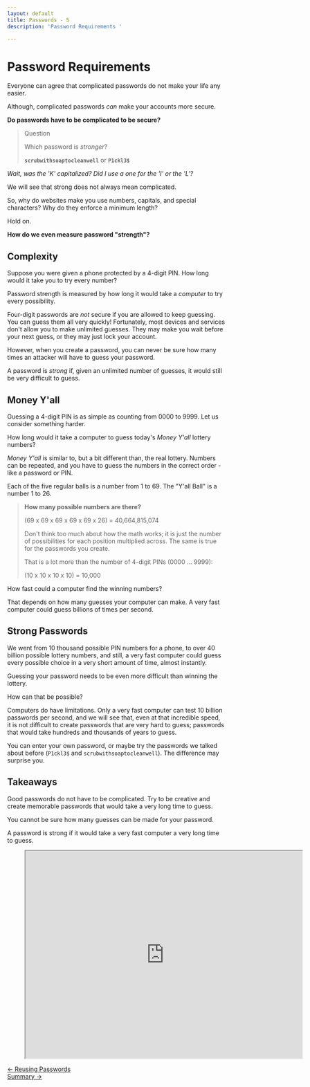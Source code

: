 ```yaml
---
layout: default
title: Passwords - 5
description: 'Password Requirements '

---
```

# Password Requirements

Everyone can agree that complicated passwords do not make your life any
easier.

Although, complicated passwords _can_ make your accounts more secure.

**Do passwords have to be complicated to be secure?**

> Question
>
> Which password is _stronger_?
>
> **`scrubwithsoaptocleanwell`** or **`P1ckl3$`**

_Wait, was the 'K' capitalized? Did I use a one for the 'I' or the 'L'?_

We will see that strong does not always mean complicated.

So, why do websites make you use numbers, capitals, and special characters?
Why do they enforce a minimum length?

Hold on.

**How do we even measure password "strength"?**

## Complexity

Suppose you were given a phone protected by a 4-digit PIN. How long would it
take you to try every number?

Password strength is measured by how long it would take a _computer_ to try
every possibility.

Four-digit passwords are _not_ secure if you are allowed to keep guessing. You
can guess them all very quickly!  Fortunately, most devices and services don't
allow you to make unlimited guesses. They may make you wait before your next
guess, or they may just lock your account.

However, when you create a password, you can never be sure how many times an
attacker will have to guess your password.

A password is _strong_ if, given an unlimited number of guesses, it would still
be very difficult to guess.

## Money Y'all

Guessing a 4-digit PIN is as simple as counting from 0000 to 9999. Let us
consider something harder.

How long would it take a computer to guess today's _Money Y'all_ lottery
numbers?

_Money Y'all_ is similar to, but a bit different than, the real lottery.
Numbers can be repeated, and you have to guess the numbers in the correct order
\- like a password or PIN.

Each of the five regular balls is a number from 1 to 69. The "Y'all Ball" is a
number 1 to 26.

> **How many possible numbers are there?**
>
> (69 x 69 x 69 x 69 x 69 x 26) = 40,664,815,074
>
> Don't think too much about how the math works; it is just the number of
> possibilities for each position multiplied across. The same is true for the
> passwords you create.
>
> That is a lot more than the number of 4-digit PINs (0000 ... 9999):
>
> (10 x 10 x 10 x 10) = 10,000

How fast could a computer find the winning numbers?

That depends on how many guesses your computer can make. A very fast computer
could guess billions of times per second.

<Password-Lottery />

## Strong Passwords

We went from 10 thousand possible PIN numbers for a phone, to over 40 billion
possible lottery numbers, and still, a very fast computer could guess every
possible choice in a very short amount of time, almost instantly.

Guessing your password needs to be even more difficult than winning the
lottery.

How can that be possible?

Computers do have limitations. Only a very fast computer can test 10 billion
passwords per second, and we will see that, even at that incredible speed, it
is not difficult to create passwords that are very hard to guess; passwords
that would take hundreds and thousands of years to guess.

You can enter your own password, or maybe try the passwords we talked about
before (`P1ckl3$` and `scrubwithsoaptocleanwell`).  The difference may surprise
you.

<Password-HSIMP />

## Takeaways

Good passwords do not have to be complicated. Try to be creative and
create memorable passwords that would take a very long time to guess.

You cannot be sure how many guesses can be made for your password.

A password is strong if it would take a very fast computer a very long time to
guess.

<!-- blank line -->
<figure class="video_container">
  <iframe src="https://drive.google.com/file/d/15SZ0R6B-WLxzPR-6aQ2xVXPSXtJCSocI/preview" width="640" height="480"></iframe>
</figure>
<!-- blank line -->


[← Reusing Passwords](./reusing_passwords.html "Reusing Passwords")  
[Summary →](./passwords_summary.html "Summary")
